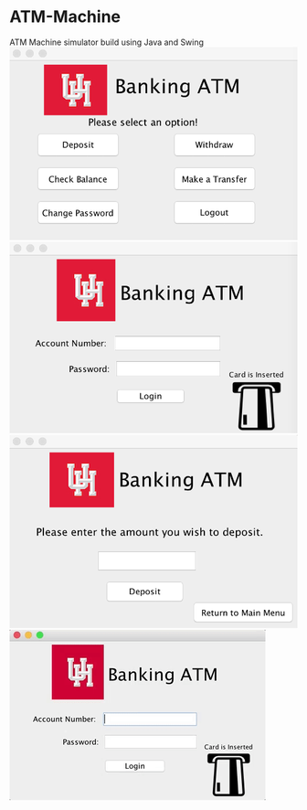 # ATM-Machine
ATM Machine simulator build using Java and Swing
![ATM Login Screen](/Images/MainMenu.png)
![ATM Main Menu Screen](Images/LoginScreen.png)
![ATM Deposit Screen](/Images/DepositScreen.png)
![ATM gif](/Images/ATM.gif)

